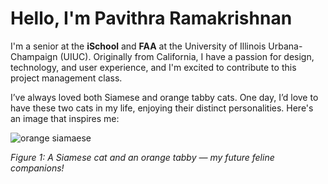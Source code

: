 # Hello, I'm Pavithra Ramakrishnan

I'm a senior at the **iSchool** and **FAA** at the University of Illinois Urbana-Champaign (UIUC). Originally from California, I have a passion for design, technology, and user experience, and I'm excited to contribute to this project management class. 

I’ve always loved both Siamese and orange tabby cats. One day, I’d love to have these two cats in my life, enjoying their distinct personalities. Here's an image that inspires me:

![orange siamaese](https://github.com/user-attachments/assets/444aa66f-d4b5-4bda-bb94-252c9453486e)

*Figure 1: A Siamese cat and an orange tabby — my future feline companions!*
